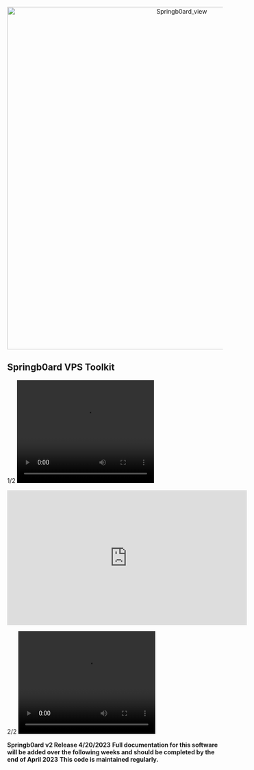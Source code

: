 <p align="center">
  <a href="https://github.com/LanceTreyark/Springb0ard">
  <img width="800" alt="Springb0ard_view" src="https://media.treyark.com/wp-content/uploads/2023/04/Slide1.jpg">
  </a>
</p>

## Springb0ard VPS Toolkit
<p>1/2
<video width="320" height="240" controls>
  <source src=”http://techslides.com/demos/sample-videos/small.ogv” type=video/ogg>
  <source src="https://youtu.be/_u6wALtU9zs">

</video>
</p>
<iframe width="560" height="315" src="https://www.youtube.com/embed/_u6wALtU9zs" title="YouTube video player" frameborder="0" allow="accelerometer; autoplay; clipboard-write; encrypted-media; gyroscope; picture-in-picture; web-share" allowfullscreen></iframe>
<p>2/2
<video width="320" height="240" controls>
  <source src=”http://techslides.com/demos/sample-videos/small.ogv” type=video/ogg>
  <source src="https://youtu.be/Kz5WJSpwF08">

</video>
</p>

**Springb0ard v2 Release 4/20/2023**
**Full documentation for this software will be added over the following weeks and should be completed by the end of April 2023**
**This code is maintained regularly.**